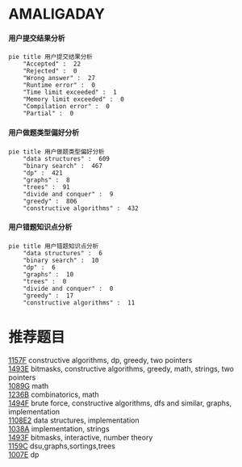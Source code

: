 # AMALIGADAY

<!-- tabs:start -->



#### **用户提交结果分析**

```mermaid
pie title 用户提交结果分析
    "Accepted" :  22
    "Rejected" :  0
    "Wrong answer" :  27
    "Runtime error" :  0
    "Time limit exceeded" :  1
    "Memory limit exceeded" :  0
    "Compilation error" :  0
    "Partial" :  0
```

#### **用户做题类型偏好分析**

```mermaid
pie title 用户做题类型偏好分析
    "data structures" :  609
    "binary search" :  467
    "dp" :  421
    "graphs" :  8
    "trees" :  91
    "divide and conquer" :  9
    "greedy" :  806
    "constructive algorithms" :  432
```
#### **用户错题知识点分析**

```mermaid
pie title 用户错题知识点分析
    "data structures" :  6
    "binary search" :  10
    "dp" :  6
    "graphs" :  10
    "trees" :  0
    "divide and conquer" :  0
    "greedy" :  17
    "constructive algorithms" :  11
```



<!-- tabs:end -->
# 推荐题目
[1157F](https://codeforces.com/contest/1157/problem/F)		constructive algorithms,
                        dp,
                        greedy,
                        two pointers		  
[1493E](https://codeforces.com/contest/1493/problem/E)		bitmasks,
                        constructive algorithms,
                        greedy,
                        math,
                        strings,
                        two pointers		  
[1089G](https://codeforces.com/contest/1089/problem/G)		math		  
[1236B](https://codeforces.com/contest/1236/problem/B)		combinatorics,
                        math		  
[1494F](https://codeforces.com/contest/1494/problem/F)		brute force,
                        constructive algorithms,
                        dfs and similar,
                        graphs,
                        implementation		  
[1108E2](https://codeforces.com/contest/1108E/problem/2)		data structures,
                        implementation		  
[1038A](https://codeforces.com/contest/1038/problem/A)		implementation,
                        strings		  
[1493F](https://codeforces.com/contest/1493/problem/F)		bitmasks,
                        interactive,
                        number theory		  
[1159C](https://codeforces.com/contest/1159/problem/C)		dsu,graphs,sortings,trees		  
[1007E](https://codeforces.com/contest/1007/problem/E)		dp		  
